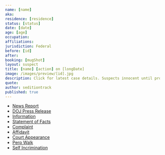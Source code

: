 ```yaml
---
name: [name]
aka:
residence: [residence]
status: [status]
date: [date]
age: [age]
occupation:
affiliations:
jurisdiction: Federal
before: [id]
after:
booking: [mugShot]
layout: suspect
title: [name] [action] on [longDate]
image: /images/preview/[id].jpg
description: Click for latest case details. Suspects innocent until proven guilty.
quote:
author: seditiontrack
published: true
---
```


- [News Report]()
- [DOJ Press Release]()
- [Information]()
- [Statement of Facts]()
- [Complaint]()
- [Affidavit]()
- [Court Appearance]()
- [Perp Walk]()
- [Self Incrimination]()
